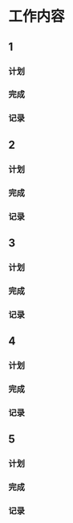 # 工作内容

## 1

### 计划

### 完成

### 记录

## 2

### 计划

### 完成

### 记录

## 3

### 计划

### 完成

### 记录

## 4

### 计划

### 完成

### 记录

## 5

### 计划

### 完成

### 记录

